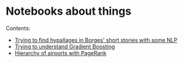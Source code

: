 # Notebooks about things

Contents:

- [Trying to find hypallages in Borges' short stories with some NLP](borges_hipalages.ipynb)
- [Trying to understand Gradient Boosting](http://ftvalentini.github.io/misc-notebooks/gradient-boosting.html)
- [Hierarchy of airports with PageRank](docs/pagerank.html)

